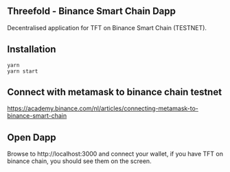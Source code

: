 ## Threefold - Binance Smart Chain Dapp

Decentralised application for TFT on Binance Smart Chain (TESTNET).

## Installation

```
yarn
yarn start
```

## Connect with metamask to binance chain testnet

https://academy.binance.com/nl/articles/connecting-metamask-to-binance-smart-chain

## Open Dapp

Browse to http://localhost:3000 and connect your wallet, if you have TFT on binance chain, you should see them on the screen.
